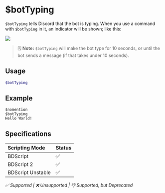 # $botTyping
`$botTyping` tells Discord that the bot is typing. When you use a command with `$botTyping` in it, an indicator will be shown; like this:

![](https://user-images.githubusercontent.com/69215413/114784502-4de5a080-9d49-11eb-838d-7a42524a6365.png)


> 🗒️ **Note:** `$botTyping` will make the bot type for 10 seconds, or until the bot sends a message (if that takes under 10 seconds).

## Usage
```php
$botTyping
```

## Example
```
$nomention
$botTyping
Hello World!
```

## Specifications
| Scripting Mode | Status
| :---- | :---- |
| BDScript | ✅ |
| BDScript 2 | ✅ |
| BDScript Unstable | ✅ |

*✅ Supported | ❌ Unsupported | 👎 Supported, but Deprecated*